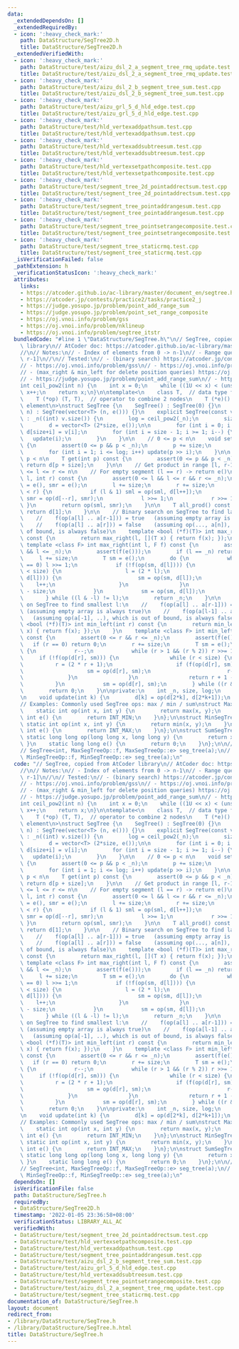 ```yaml
---
data:
  _extendedDependsOn: []
  _extendedRequiredBy:
  - icon: ':heavy_check_mark:'
    path: DataStructure/SegTree2D.h
    title: DataStructure/SegTree2D.h
  _extendedVerifiedWith:
  - icon: ':heavy_check_mark:'
    path: DataStructure/test/aizu_dsl_2_a_segment_tree_rmq_update.test.cpp
    title: DataStructure/test/aizu_dsl_2_a_segment_tree_rmq_update.test.cpp
  - icon: ':heavy_check_mark:'
    path: DataStructure/test/aizu_dsl_2_b_segment_tree_sum.test.cpp
    title: DataStructure/test/aizu_dsl_2_b_segment_tree_sum.test.cpp
  - icon: ':heavy_check_mark:'
    path: DataStructure/test/aizu_grl_5_d_hld_edge.test.cpp
    title: DataStructure/test/aizu_grl_5_d_hld_edge.test.cpp
  - icon: ':heavy_check_mark:'
    path: DataStructure/test/hld_vertexaddpathsum.test.cpp
    title: DataStructure/test/hld_vertexaddpathsum.test.cpp
  - icon: ':heavy_check_mark:'
    path: DataStructure/test/hld_vertexaddsubtreesum.test.cpp
    title: DataStructure/test/hld_vertexaddsubtreesum.test.cpp
  - icon: ':heavy_check_mark:'
    path: DataStructure/test/hld_vertexsetpathcomposite.test.cpp
    title: DataStructure/test/hld_vertexsetpathcomposite.test.cpp
  - icon: ':heavy_check_mark:'
    path: DataStructure/test/segment_tree_2d_pointaddrectsum.test.cpp
    title: DataStructure/test/segment_tree_2d_pointaddrectsum.test.cpp
  - icon: ':heavy_check_mark:'
    path: DataStructure/test/segment_tree_pointaddrangesum.test.cpp
    title: DataStructure/test/segment_tree_pointaddrangesum.test.cpp
  - icon: ':heavy_check_mark:'
    path: DataStructure/test/segment_tree_pointsetrangecomposite.test.cpp
    title: DataStructure/test/segment_tree_pointsetrangecomposite.test.cpp
  - icon: ':heavy_check_mark:'
    path: DataStructure/test/segment_tree_staticrmq.test.cpp
    title: DataStructure/test/segment_tree_staticrmq.test.cpp
  _isVerificationFailed: false
  _pathExtension: h
  _verificationStatusIcon: ':heavy_check_mark:'
  attributes:
    links:
    - https://atcoder.github.io/ac-library/master/document_en/segtree.html
    - https://atcoder.jp/contests/practice2/tasks/practice2_j
    - https://judge.yosupo.jp/problem/point_add_range_sum
    - https://judge.yosupo.jp/problem/point_set_range_composite
    - https://oj.vnoi.info/problem/gss
    - https://oj.vnoi.info/problem/nklineup
    - https://oj.vnoi.info/problem/segtree_itstr
  bundledCode: "#line 1 \"DataStructure/SegTree.h\"\n// SegTree, copied from AtCoder\
    \ library\n// AtCoder doc: https://atcoder.github.io/ac-library/master/document_en/segtree.html\n\
    //\n// Notes:\n// - Index of elements from 0 -> n-1\n// - Range queries are [l,\
    \ r-1]\n//\n// Tested:\n// - (binary search) https://atcoder.jp/contests/practice2/tasks/practice2_j\n\
    // - https://oj.vnoi.info/problem/gss\n// - https://oj.vnoi.info/problem/nklineup\n\
    // - (max_right & min_left for delete position queries) https://oj.vnoi.info/problem/segtree_itstr\n\
    // - https://judge.yosupo.jp/problem/point_add_range_sum\n// - https://judge.yosupo.jp/problem/point_set_range_composite\n\
    int ceil_pow2(int n) {\n    int x = 0;\n    while ((1U << x) < (unsigned int)(n))\
    \ x++;\n    return x;\n}\n\ntemplate<\n    class T,  // data type for nodes\n\
    \    T (*op) (T, T),  // operator to combine 2 nodes\n    T (*e)() // identity\
    \ element\n>\nstruct SegTree {\n    SegTree() : SegTree(0) {}\n    explicit SegTree(int\
    \ n) : SegTree(vector<T> (n, e())) {}\n    explicit SegTree(const vector<T>& v)\
    \ : _n((int) v.size()) {\n        log = ceil_pow2(_n);\n        size = 1<<log;\n\
    \        d = vector<T> (2*size, e());\n\n        for (int i = 0; i < _n; i++)\
    \ d[size+i] = v[i];\n        for (int i = size - 1; i >= 1; i--) {\n         \
    \   update(i);\n        }\n    }\n\n    // 0 <= p < n\n    void set(int p, T x)\
    \ {\n        assert(0 <= p && p < _n);\n        p += size;\n        d[p] = x;\n\
    \        for (int i = 1; i <= log; i++) update(p >> i);\n    }\n\n    // 0 <=\
    \ p < n\n    T get(int p) const {\n        assert(0 <= p && p < _n);\n       \
    \ return d[p + size];\n    }\n\n    // Get product in range [l, r-1]\n    // 0\
    \ <= l <= r <= n\n    // For empty segment (l == r) -> return e()\n    T prod(int\
    \ l, int r) const {\n        assert(0 <= l && l <= r && r <= _n);\n        T sml\
    \ = e(), smr = e();\n        l += size;\n        r += size;\n        while (l\
    \ < r) {\n            if (l & 1) sml = op(sml, d[l++]);\n            if (r & 1)\
    \ smr = op(d[--r], smr);\n            l >>= 1;\n            r >>= 1;\n       \
    \ }\n        return op(sml, smr);\n    }\n\n    T all_prod() const {\n       \
    \ return d[1];\n    }\n\n    // Binary search on SegTree to find largest r:\n\
    \    //    f(op(a[l] .. a[r-1])) = true   (assuming empty array is always true)\n\
    \    //    f(op(a[l] .. a[r])) = false    (assuming op(..., a[n]), which is out\
    \ of bound, is always false)\n    template <bool (*f)(T)> int max_right(int l)\
    \ const {\n        return max_right(l, [](T x) { return f(x); });\n    }\n   \
    \ template <class F> int max_right(int l, F f) const {\n        assert(0 <= l\
    \ && l <= _n);\n        assert(f(e()));\n        if (l == _n) return _n;\n   \
    \     l += size;\n        T sm = e();\n        do {\n            while (l % 2\
    \ == 0) l >>= 1;\n            if (!f(op(sm, d[l]))) {\n                while (l\
    \ < size) {\n                    l = (2 * l);\n                    if (f(op(sm,\
    \ d[l]))) {\n                        sm = op(sm, d[l]);\n                    \
    \    l++;\n                    }\n                }\n                return l\
    \ - size;\n            }\n            sm = op(sm, d[l]);\n            l++;\n \
    \       } while ((l & -l) != l);\n        return _n;\n    }\n\n    // Binary search\
    \ on SegTree to find smallest l:\n    //    f(op(a[l] .. a[r-1])) = true     \
    \ (assuming empty array is always true)\n    //    f(op(a[l-1] .. a[r-1])) = false\
    \   (assuming op(a[-1], ..), which is out of bound, is always false)\n    template\
    \ <bool (*f)(T)> int min_left(int r) const {\n        return min_left(r, [](T\
    \ x) { return f(x); });\n    }\n    template <class F> int min_left(int r, F f)\
    \ const {\n        assert(0 <= r && r <= _n);\n        assert(f(e()));\n     \
    \   if (r == 0) return 0;\n        r += size;\n        T sm = e();\n        do\
    \ {\n            r--;\n            while (r > 1 && (r % 2)) r >>= 1;\n       \
    \     if (!f(op(d[r], sm))) {\n                while (r < size) {\n          \
    \          r = (2 * r + 1);\n                    if (f(op(d[r], sm))) {\n    \
    \                    sm = op(d[r], sm);\n                        r--;\n      \
    \              }\n                }\n                return r + 1 - size;\n  \
    \          }\n            sm = op(d[r], sm);\n        } while ((r & -r) != r);\n\
    \        return 0;\n    }\n\nprivate:\n    int _n, size, log;\n    vector<T> d;\n\
    \n    void update(int k) {\n        d[k] = op(d[2*k], d[2*k+1]);\n    }\n};\n\n\
    // Examples: Commonly used SegTree ops: max / min / sum\nstruct MaxSegTreeOp {\n\
    \    static int op(int x, int y) {\n        return max(x, y);\n    }\n    static\
    \ int e() {\n        return INT_MIN;\n    }\n};\n\nstruct MinSegTreeOp {\n   \
    \ static int op(int x, int y) {\n        return min(x, y);\n    }\n    static\
    \ int e() {\n        return INT_MAX;\n    }\n};\n\nstruct SumSegTreeOp {\n   \
    \ static long long op(long long x, long long y) {\n        return x + y;\n   \
    \ }\n    static long long e() {\n        return 0;\n    }\n};\n\n// Example\n\
    // SegTree<int, MaxSegTreeOp::f, MaxSegTreeOp::e> seg_tree(a);\n// SegTree<int,\
    \ MinSegTreeOp::f, MinSegTreeOp::e> seg_tree(a);\n"
  code: "// SegTree, copied from AtCoder library\n// AtCoder doc: https://atcoder.github.io/ac-library/master/document_en/segtree.html\n\
    //\n// Notes:\n// - Index of elements from 0 -> n-1\n// - Range queries are [l,\
    \ r-1]\n//\n// Tested:\n// - (binary search) https://atcoder.jp/contests/practice2/tasks/practice2_j\n\
    // - https://oj.vnoi.info/problem/gss\n// - https://oj.vnoi.info/problem/nklineup\n\
    // - (max_right & min_left for delete position queries) https://oj.vnoi.info/problem/segtree_itstr\n\
    // - https://judge.yosupo.jp/problem/point_add_range_sum\n// - https://judge.yosupo.jp/problem/point_set_range_composite\n\
    int ceil_pow2(int n) {\n    int x = 0;\n    while ((1U << x) < (unsigned int)(n))\
    \ x++;\n    return x;\n}\n\ntemplate<\n    class T,  // data type for nodes\n\
    \    T (*op) (T, T),  // operator to combine 2 nodes\n    T (*e)() // identity\
    \ element\n>\nstruct SegTree {\n    SegTree() : SegTree(0) {}\n    explicit SegTree(int\
    \ n) : SegTree(vector<T> (n, e())) {}\n    explicit SegTree(const vector<T>& v)\
    \ : _n((int) v.size()) {\n        log = ceil_pow2(_n);\n        size = 1<<log;\n\
    \        d = vector<T> (2*size, e());\n\n        for (int i = 0; i < _n; i++)\
    \ d[size+i] = v[i];\n        for (int i = size - 1; i >= 1; i--) {\n         \
    \   update(i);\n        }\n    }\n\n    // 0 <= p < n\n    void set(int p, T x)\
    \ {\n        assert(0 <= p && p < _n);\n        p += size;\n        d[p] = x;\n\
    \        for (int i = 1; i <= log; i++) update(p >> i);\n    }\n\n    // 0 <=\
    \ p < n\n    T get(int p) const {\n        assert(0 <= p && p < _n);\n       \
    \ return d[p + size];\n    }\n\n    // Get product in range [l, r-1]\n    // 0\
    \ <= l <= r <= n\n    // For empty segment (l == r) -> return e()\n    T prod(int\
    \ l, int r) const {\n        assert(0 <= l && l <= r && r <= _n);\n        T sml\
    \ = e(), smr = e();\n        l += size;\n        r += size;\n        while (l\
    \ < r) {\n            if (l & 1) sml = op(sml, d[l++]);\n            if (r & 1)\
    \ smr = op(d[--r], smr);\n            l >>= 1;\n            r >>= 1;\n       \
    \ }\n        return op(sml, smr);\n    }\n\n    T all_prod() const {\n       \
    \ return d[1];\n    }\n\n    // Binary search on SegTree to find largest r:\n\
    \    //    f(op(a[l] .. a[r-1])) = true   (assuming empty array is always true)\n\
    \    //    f(op(a[l] .. a[r])) = false    (assuming op(..., a[n]), which is out\
    \ of bound, is always false)\n    template <bool (*f)(T)> int max_right(int l)\
    \ const {\n        return max_right(l, [](T x) { return f(x); });\n    }\n   \
    \ template <class F> int max_right(int l, F f) const {\n        assert(0 <= l\
    \ && l <= _n);\n        assert(f(e()));\n        if (l == _n) return _n;\n   \
    \     l += size;\n        T sm = e();\n        do {\n            while (l % 2\
    \ == 0) l >>= 1;\n            if (!f(op(sm, d[l]))) {\n                while (l\
    \ < size) {\n                    l = (2 * l);\n                    if (f(op(sm,\
    \ d[l]))) {\n                        sm = op(sm, d[l]);\n                    \
    \    l++;\n                    }\n                }\n                return l\
    \ - size;\n            }\n            sm = op(sm, d[l]);\n            l++;\n \
    \       } while ((l & -l) != l);\n        return _n;\n    }\n\n    // Binary search\
    \ on SegTree to find smallest l:\n    //    f(op(a[l] .. a[r-1])) = true     \
    \ (assuming empty array is always true)\n    //    f(op(a[l-1] .. a[r-1])) = false\
    \   (assuming op(a[-1], ..), which is out of bound, is always false)\n    template\
    \ <bool (*f)(T)> int min_left(int r) const {\n        return min_left(r, [](T\
    \ x) { return f(x); });\n    }\n    template <class F> int min_left(int r, F f)\
    \ const {\n        assert(0 <= r && r <= _n);\n        assert(f(e()));\n     \
    \   if (r == 0) return 0;\n        r += size;\n        T sm = e();\n        do\
    \ {\n            r--;\n            while (r > 1 && (r % 2)) r >>= 1;\n       \
    \     if (!f(op(d[r], sm))) {\n                while (r < size) {\n          \
    \          r = (2 * r + 1);\n                    if (f(op(d[r], sm))) {\n    \
    \                    sm = op(d[r], sm);\n                        r--;\n      \
    \              }\n                }\n                return r + 1 - size;\n  \
    \          }\n            sm = op(d[r], sm);\n        } while ((r & -r) != r);\n\
    \        return 0;\n    }\n\nprivate:\n    int _n, size, log;\n    vector<T> d;\n\
    \n    void update(int k) {\n        d[k] = op(d[2*k], d[2*k+1]);\n    }\n};\n\n\
    // Examples: Commonly used SegTree ops: max / min / sum\nstruct MaxSegTreeOp {\n\
    \    static int op(int x, int y) {\n        return max(x, y);\n    }\n    static\
    \ int e() {\n        return INT_MIN;\n    }\n};\n\nstruct MinSegTreeOp {\n   \
    \ static int op(int x, int y) {\n        return min(x, y);\n    }\n    static\
    \ int e() {\n        return INT_MAX;\n    }\n};\n\nstruct SumSegTreeOp {\n   \
    \ static long long op(long long x, long long y) {\n        return x + y;\n   \
    \ }\n    static long long e() {\n        return 0;\n    }\n};\n\n// Example\n\
    // SegTree<int, MaxSegTreeOp::f, MaxSegTreeOp::e> seg_tree(a);\n// SegTree<int,\
    \ MinSegTreeOp::f, MinSegTreeOp::e> seg_tree(a);\n"
  dependsOn: []
  isVerificationFile: false
  path: DataStructure/SegTree.h
  requiredBy:
  - DataStructure/SegTree2D.h
  timestamp: '2022-01-05 23:36:58+08:00'
  verificationStatus: LIBRARY_ALL_AC
  verifiedWith:
  - DataStructure/test/segment_tree_2d_pointaddrectsum.test.cpp
  - DataStructure/test/hld_vertexsetpathcomposite.test.cpp
  - DataStructure/test/hld_vertexaddpathsum.test.cpp
  - DataStructure/test/segment_tree_pointaddrangesum.test.cpp
  - DataStructure/test/aizu_dsl_2_b_segment_tree_sum.test.cpp
  - DataStructure/test/aizu_grl_5_d_hld_edge.test.cpp
  - DataStructure/test/hld_vertexaddsubtreesum.test.cpp
  - DataStructure/test/segment_tree_pointsetrangecomposite.test.cpp
  - DataStructure/test/aizu_dsl_2_a_segment_tree_rmq_update.test.cpp
  - DataStructure/test/segment_tree_staticrmq.test.cpp
documentation_of: DataStructure/SegTree.h
layout: document
redirect_from:
- /library/DataStructure/SegTree.h
- /library/DataStructure/SegTree.h.html
title: DataStructure/SegTree.h
---
```

